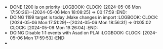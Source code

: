 - DONE 1200 is on priority
  :LOGBOOK:
  CLOCK: [2024-05-06 Mon 17:50:26]--[2024-05-06 Mon 18:08:25] =>  00:17:59
  :END:
- DOING 1199 target is today .Make changes in import
  :LOGBOOK:
  CLOCK: [2024-05-06 Mon 17:51:29]--[2024-05-06 Mon 18:56:31] =>  01:05:02
  CLOCK: [2024-05-06 Mon 19:26:04]
  :END:
- DOING Disable 1:1 events with Asad on PLAI
  :LOGBOOK:
  CLOCK: [2024-05-06 Mon 17:59:53]
  :END:
-